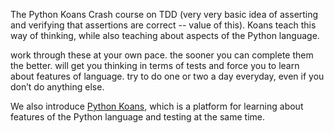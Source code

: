 [//]: <> (name: Python Koans)
[//]: <> (author: Benjamin White)
[//]: <> (type: content / drills)
[//]: <> (time: 180)

The Python Koans
Crash course on TDD (very very basic idea of asserting and verifying that assertions are correct -- value of this). Koans teach this way of thinking, while also teaching about aspects of the Python language.

work through these at your own pace. the sooner you can complete them the better. will get you thinking in terms of tests and force you to learn about features of language. try to do one or two a day everyday, even if you don’t do anything else.


We also introduce [Python Koans](https://github.com/gregmalcolm/python_koans/wiki), which is a platform for learning about features of the Python language and testing at the same time. 